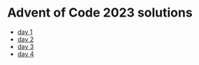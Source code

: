 # Advent of Code 2023 solutions
* [day 1](/day_01)
* [day 2](/day_02)
* [day 3](/day_03)
* [day 4](/day_04)
